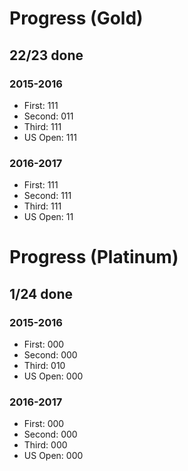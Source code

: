 # Progress (Gold)
## 22/23 done
### 2015-2016
* First: 111
* Second: 011
* Third: 111
* US Open: 111

### 2016-2017
* First: 111
* Second: 111
* Third: 111
* US Open: 11

# Progress (Platinum)
## 1/24 done
### 2015-2016
* First: 000
* Second: 000
* Third: 010
* US Open: 000

### 2016-2017
* First: 000
* Second: 000
* Third: 000
* US Open: 000
